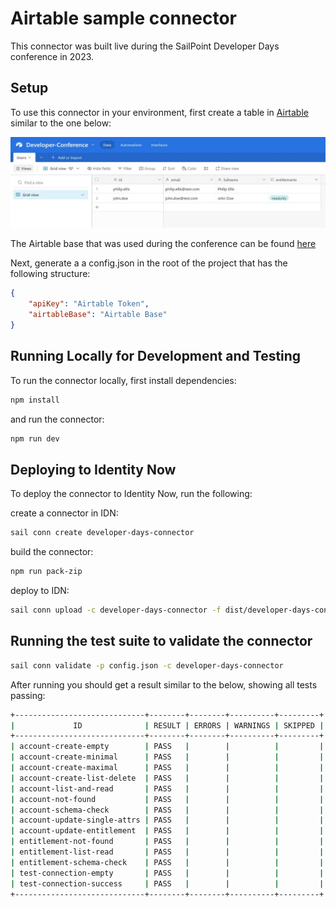 # Airtable sample connector

This connector was built live during the SailPoint Developer Days conference in 2023.

## Setup
To use this connector in your environment, first create a table in [Airtable](https://airtable.com) similar to the one below:

![airtable](img/airtable.JPG)

The Airtable base that was used during the conference can be found [here](https://airtable.com/shrgexwEdeZv5flZb)

Next, generate a a config.json in the root of the project that has the following structure:

```json
{
    "apiKey": "Airtable Token",
    "airtableBase": "Airtable Base"
}
```
## Running Locally for Development and Testing
To run the connector locally, first install dependencies:

```bash
npm install
```
and run the connector:

```bash
npm run dev
```
## Deploying to Identity Now
To deploy the connector to Identity Now, run the following:

create a connector in IDN:
```bash
sail conn create developer-days-connector
```

build the connector:
```bash
npm run pack-zip
```

deploy to IDN:
```bash
sail conn upload -c developer-days-connector -f dist/developer-days-connector-0.1.0.zip 
```

## Running the test suite to validate the connector

```bash
sail conn validate -p config.json -c developer-days-connector
```

After running you should get a result similar to the below, showing all tests passing:

```bash
+-----------------------------+--------+--------+----------+---------+
|             ID              | RESULT | ERRORS | WARNINGS | SKIPPED |
+-----------------------------+--------+--------+----------+---------+
| account-create-empty        | PASS   |        |          |         |
| account-create-minimal      | PASS   |        |          |         |
| account-create-maximal      | PASS   |        |          |         |
| account-create-list-delete  | PASS   |        |          |         |
| account-list-and-read       | PASS   |        |          |         |
| account-not-found           | PASS   |        |          |         |
| account-schema-check        | PASS   |        |          |         |
| account-update-single-attrs | PASS   |        |          |         |
| account-update-entitlement  | PASS   |        |          |         |
| entitlement-not-found       | PASS   |        |          |         |
| entitlement-list-read       | PASS   |        |          |         |
| entitlement-schema-check    | PASS   |        |          |         |
| test-connection-empty       | PASS   |        |          |         |
| test-connection-success     | PASS   |        |          |         |
+-----------------------------+--------+--------+----------+---------+
```

